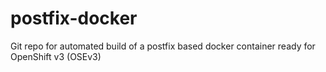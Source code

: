 # postfix-docker
Git repo for automated build of a postfix based docker container ready for OpenShift v3 (OSEv3)


